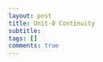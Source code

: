 ```yaml
---
layout: post
title: Unit-0 Continuity
subtitle: 
tags: []
comments: true
---
```


<img src="{{ 'assets/img/continuous/continuous-1.png' | relative_url }}" alt="" />
<img src="{{ 'assets/img/continuous/continuous-2.png' | relative_url }}" alt="" />
<img src="{{ 'assets/img/continuous/continuous-3.png' | relative_url }}" alt="" />
<img src="{{ 'assets/img/continuous/continuous-4.png' | relative_url }}" alt="" />
<img src="{{ 'assets/img/continuous/continuous-5.png' | relative_url }}" alt="" />
<img src="{{ 'assets/img/continuous/continuous-6.png' | relative_url }}" alt="" />
<img src="{{ 'assets/img/continuous/continuous-7.png' | relative_url }}" alt="" />
<img src="{{ 'assets/img/continuous/continuous-8.png' | relative_url }}" alt="" />
<img src="{{ 'assets/img/continuous/continuous-9.png' | relative_url }}" alt="" />
<img src="{{ 'assets/img/continuous/continuous-10.png' | relative_url }}" alt="" />
<img src="{{ 'assets/img/continuous/continuous-11.png' | relative_url }}" alt="" />
<img src="{{ 'assets/img/continuous/continuous-12.png' | relative_url }}" alt="" />
<img src="{{ 'assets/img/continuous/continuous-13.png' | relative_url }}" alt="" />
<img src="{{ 'assets/img/continuous/continuous-14.png' | relative_url }}" alt="" />
<img src="{{ 'assets/img/continuous/continuous-15.png' | relative_url }}" alt="" />
<img src="{{ 'assets/img/continuous/continuous-16.png' | relative_url }}" alt="" />
<img src="{{ 'assets/img/continuous/continuous-17.png' | relative_url }}" alt="" />
<img src="{{ 'assets/img/continuous/continuous-19.png' | relative_url }}" alt="" />
<img src="{{ 'assets/img/continuous/continuous-20.png' | relative_url }}" alt="" />
<img src="{{ 'assets/img/continuous/continuous-21.png' | relative_url }}" alt="" />
<img src="{{ 'assets/img/continuous/continuous-22.png' | relative_url }}" alt="" />
<img src="{{ 'assets/img/continuous/continuous-23.png' | relative_url }}" alt="" />
<img src="{{ 'assets/img/continuous/continuous-24.png' | relative_url }}" alt="" />
<img src="{{ 'assets/img/continuous/continuous-25.png' | relative_url }}" alt="" />
<img src="{{ 'assets/img/continuous/continuous-26.png' | relative_url }}" alt="" />
<img src="{{ 'assets/img/continuous/continuous-27.png' | relative_url }}" alt="" />
<img src="{{ 'assets/img/continuous/continuous-28.png' | relative_url }}" alt="" />
<img src="{{ 'assets/img/continuous/continuous-29.png' | relative_url }}" alt="" />
<img src="{{ 'assets/img/continuous/continuous-30.png' | relative_url }}" alt="" />
<img src="{{ 'assets/img/continuous/continuous-31.png' | relative_url }}" alt="" />
<img src="{{ 'assets/img/continuous/continuous-32.png' | relative_url }}" alt="" />
<img src="{{ 'assets/img/continuous/continuous-33.png' | relative_url }}" alt="" />

<br/>
<br/>
<br/>
